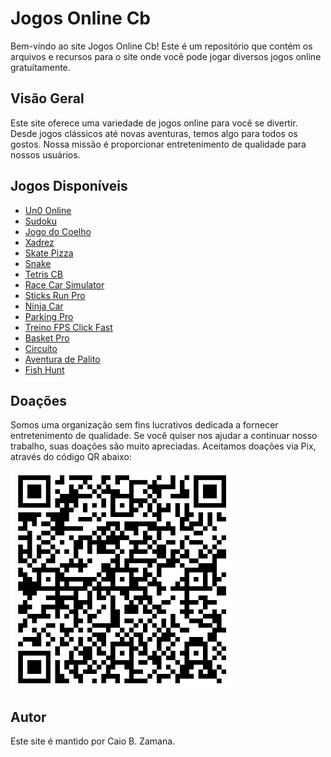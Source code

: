 # Jogos Online Cb

Bem-vindo ao site Jogos Online Cb! Este é um repositório que contém os arquivos e recursos para o site onde você pode jogar diversos jogos online gratuitamente.

## Visão Geral

Este site oferece uma variedade de jogos online para você se divertir. Desde jogos clássicos até novas aventuras, temos algo para todos os gostos. Nossa missão é proporcionar entretenimento de qualidade para nossos usuários.

## Jogos Disponíveis

- [Un0 Online](jogoshtml/uno.html)
- [Sudoku](jogoshtml/sudoku.html)
- [Jogo do Coelho](jogoshtml/jogoDoCoelho.html)
- [Xadrez](jogoshtml/Chess.html)
- [Skate Pizza](jogoshtml/SkatePizza.html)
- [Snake](jogoshtml/Snake.html)
- [Tetris CB](jogoshtml/Tetris.html)
- [Race Car Simulator](jogoshtml/RaceCarSimulator.html)
- [Sticks Run Pro](jogoshtml/SticksRunPro.html)
- [Ninja Car](jogoshtml/NinjaCar.html)
- [Parking Pro](jogoshtml/ParkingPro.html)
- [Treino FPS Click Fast](jogoshtml/TreinoFps.html)
- [Basket Pro](jogoshtml/BasketPro.html)
- [Circuíto](jogoshtml/CircuitodeCarro.html)
- [Aventura de Palito](jogoshtml/AventuraDePalito.html)
- [Fish Hunt](jogoshtml/FishHunt.html)

## Doações

Somos uma organização sem fins lucrativos dedicada a fornecer entretenimento de qualidade. Se você quiser nos ajudar a continuar nosso trabalho, suas doações são muito apreciadas. Aceitamos doações via Pix, através do código QR abaixo:

![QR Code Pix](images/qrcodepix.PNG)

## Autor

Este site é mantido por Caio B. Zamana.

